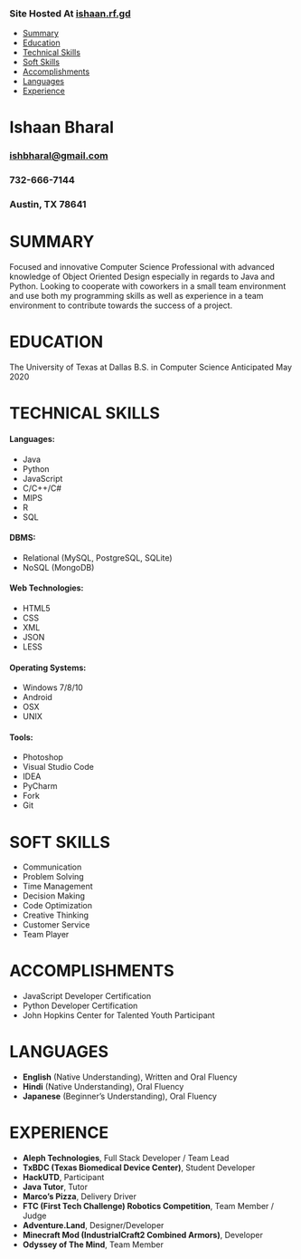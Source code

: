 ### Site Hosted At [ishaan.rf.gd](ishaan1.rf.gd)

* [Summary](#summary)
* [Education](#education)
* [Technical Skills](#technical-skills)
* [Soft Skills](#soft-skills)
* [Accomplishments](#accomplishments)
* [Languages](#languages-1)
* [Experience](#experience)

# Ishaan Bharal
### ishbharal@gmail.com
### 732-666-7144										
### Austin, TX 78641					    					


# SUMMARY
Focused and innovative Computer Science Professional with advanced knowledge of Object Oriented Design especially in regards to Java and Python. Looking to cooperate with coworkers in a small team environment and use both my programming skills as well as experience in a team environment to contribute towards the success of a project.

# EDUCATION
The University of Texas at Dallas
B.S. in Computer Science
Anticipated May 2020

# TECHNICAL SKILLS
#### Languages:
* Java
* Python
* JavaScript
* C/C++/C#
* MIPS
* R
* SQL
#### DBMS:
* Relational (MySQL, PostgreSQL, SQLite)
* NoSQL (MongoDB)
#### Web Technologies:
* HTML5
* CSS
* XML
* JSON
* LESS
#### Operating Systems:
* Windows 7/8/10
* Android
* OSX
* UNIX
#### Tools:
* Photoshop
* Visual Studio Code
* IDEA
* PyCharm
* Fork
* Git

# SOFT SKILLS
* Communication
* Problem Solving
* Time Management
* Decision Making
* Code Optimization
* Creative Thinking
* Customer Service
* Team Player

# ACCOMPLISHMENTS
* JavaScript Developer Certification
* Python Developer Certification
* John Hopkins Center for Talented Youth Participant

# LANGUAGES
* **English** (Native Understanding), Written and Oral Fluency
* **Hindi** (Native Understanding), Oral Fluency
* **Japanese** (Beginner’s Understanding), Oral Fluency

# EXPERIENCE
* **Aleph Technologies**, Full Stack Developer / Team Lead
* **TxBDC (Texas Biomedical Device Center)**, Student Developer
* **HackUTD**, Participant
* **Java Tutor**, Tutor
* **Marco’s Pizza**, Delivery Driver
* **FTC (First Tech Challenge) Robotics Competition**, Team Member / Judge
* **Adventure.Land**, Designer/Developer
* **Minecraft Mod (IndustrialCraft2 Combined Armors)**, Developer
* **Odyssey of The Mind**, Team Member

